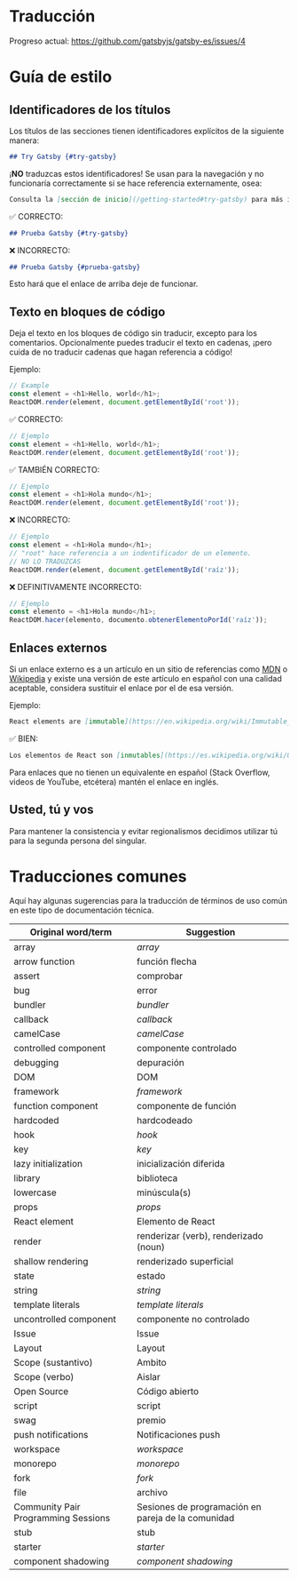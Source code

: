# Traducción

Progreso actual: https://github.com/gatsbyjs/gatsby-es/issues/4

# Guía de estilo

## Identificadores de los títulos

Los títulos de las secciones tienen identificadores explícitos de la siguiente manera:

```md
## Try Gatsby {#try-gatsby}
```

¡**NO** traduzcas estos identificadores! Se usan para la navegación y no funcionaría correctamente si se hace referencia externamente, osea:

```md
Consulta la [sección de inicio](/getting-started#try-gatsby) para más información.
```

✅ CORRECTO:

```md
## Prueba Gatsby {#try-gatsby}
```

❌ INCORRECTO:

```md
## Prueba Gatsby {#prueba-gatsby}
```

Esto hará que el enlace de arriba deje de funcionar.

## Texto en bloques de código

Deja el texto en los bloques de código sin traducir, excepto para los comentarios. Opcionalmente puedes traducir el texto en cadenas, ¡pero cuida de no traducir cadenas que hagan referencia a código!

Ejemplo:

```js
// Example
const element = <h1>Hello, world</h1>;
ReactDOM.render(element, document.getElementById('root'));
```

✅ CORRECTO:

```js
// Ejemplo
const element = <h1>Hello, world</h1>;
ReactDOM.render(element, document.getElementById('root'));
```

✅ TAMBIÉN CORRECTO:

```js
// Ejemplo
const element = <h1>Hola mundo</h1>;
ReactDOM.render(element, document.getElementById('root'));
```

❌ INCORRECTO:

```js
// Ejemplo
const element = <h1>Hola mundo</h1>;
// "root" hace referencia a un indentificador de un elemento.
// NO LO TRADUZCAS
ReactDOM.render(element, document.getElementById('raíz'));
```

❌ DEFINITIVAMENTE INCORRECTO:

```js
// Ejemplo
const elemento = <h1>Hola mundo</h1>;
ReactDOM.hacer(elemento, documento.obtenerElementoPorId('raíz'));
```

## Enlaces externos

Si un enlace externo es a un artículo en un sitio de referencias como [MDN] o [Wikipedia] y existe una versión de este artículo en español con una calidad aceptable, considera sustituir el enlace por el de esa versión.

[mdn]: https://developer.mozilla.org/en-US/
[wikipedia]: https://en.wikipedia.org/wiki/Main_Page

Ejemplo:

```md
React elements are [immutable](https://en.wikipedia.org/wiki/Immutable_object).
```

✅ BIEN:

```md
Los elementos de React son [inmutables](https://es.wikipedia.org/wiki/Objeto_inmutable).
```

Para enlaces que no tienen un equivalente en español (Stack Overflow, videos de YouTube, etcétera) mantén el enlace en inglés.

## Usted, tú y vos

Para mantener la consistencia y evitar regionalismos decidimos utilizar tú para la segunda persona del singular.

# Traducciones comunes

Aquí hay algunas sugerencias para la traducción de términos de uso común en este tipo de documentación técnica.

| Original word/term                  | Suggestion                                         |
| ----------------------------------- | -------------------------------------------------- |
| array                               | _array_                                            |
| arrow function                      | función flecha                                     |
| assert                              | comprobar                                          |
| bug                                 | error                                              |
| bundler                             | _bundler_                                          |
| callback                            | _callback_                                         |
| camelCase                           | _camelCase_                                        |
| controlled component                | componente controlado                              |
| debugging                           | depuración                                         |
| DOM                                 | DOM                                                |
| framework                           | _framework_                                        |
| function component                  | componente de función                              |
| hardcoded                           | hardcodeado                                        |
| hook                                | _hook_                                             |
| key                                 | _key_                                              |
| lazy initialization                 | inicialización diferida                            |
| library                             | biblioteca                                         |
| lowercase                           | minúscula(s)                                       |
| props                               | _props_                                            |
| React element                       | Elemento de React                                  |
| render                              | renderizar (verb), renderizado (noun)              |
| shallow rendering                   | renderizado superficial                            |
| state                               | estado                                             |
| string                              | _string_                                           |
| template literals                   | _template literals_                                |
| uncontrolled component              | componente no controlado                           |
| Issue                               | Issue                                              |
| Layout                              | Layout                                             |
| Scope (sustantivo)                  | Ambito                                             |
| Scope (verbo)                       | Aislar                                             |
| Open Source                         | Código abierto                                     |
| script                              | script                                             |
| swag                                | premio                                             |
| push notifications                  | Notificaciones push                                |
| workspace                           | _workspace_                                        |
| monorepo                            | _monorepo_                                         |
| fork                                | _fork_                                             |
| file                                | archivo                                            |
| Community Pair Programming Sessions | Sesiones de programación en pareja de la comunidad |
| stub                                | stub                                               |
| starter                             | _starter_                                          |
| component shadowing                 | _component shadowing_                              |